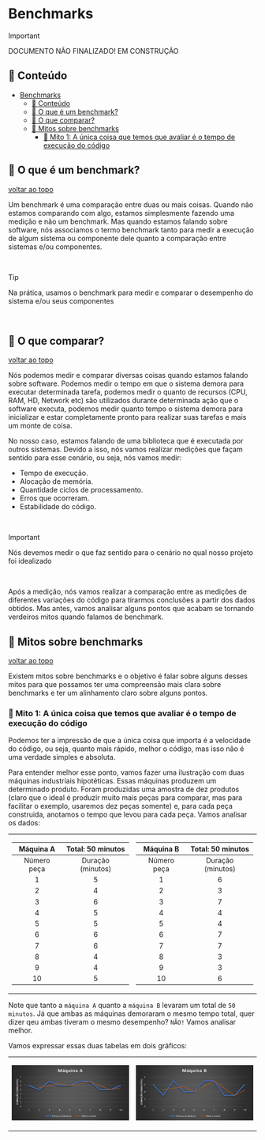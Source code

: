 # Benchmarks

> [!IMPORTANT]
> DOCUMENTO NÃO FINALIZADO! EM CONSTRUÇÃO


## :book: Conteúdo
- [Benchmarks](#benchmarks)
  - [:book: Conteúdo](#book-conteúdo)
  - [:pushpin: O que é um benchmark?](#pushpin-o-que-é-um-benchmark)
  - [:pushpin: O que comparar?](#pushpin-o-que-comparar)
  - [:pushpin: Mitos sobre benchmarks](#pushpin-mitos-sobre-benchmarks)
    - [:pushpin: Mito 1: A única coisa que temos que avaliar é o tempo de execução do código](#pushpin-mito-1-a-única-coisa-que-temos-que-avaliar-é-o-tempo-de-execução-do-código)

## :pushpin: O que é um benchmark?

[voltar ao topo](#book-conteúdo)

Um benchmark é uma comparação entre duas ou mais coisas. Quando não estamos comparando com algo, estamos simplesmente fazendo uma medição e não um benchmark. Mas quando estamos falando sobre software, nós associamos o termo benchmark tanto para medir a execução de algum sistema ou componente dele quanto a comparação entre sistemas e/ou componentes.

<br/>

> [!TIP]
> Na prática, usamos o benchmark para medir e comparar o desempenho do sistema e/ou seus componentes
> 
<br/>

## :pushpin: O que comparar?

[voltar ao topo](#book-conteúdo)

Nós podemos medir e comparar diversas coisas quando estamos falando sobre software. Podemos medir o tempo em que o sistema demora para executar determinada tarefa, podemos medir o quanto de recursos (CPU, RAM, HD, Network etc) são utilizados durante determinada ação que o software executa, podemos medir quanto tempo o sistema demora para inicializar e estar completamente pronto para realizar suas tarefas e mais um monte de coisa.

No nosso caso, estamos falando de uma biblioteca que é executada por outros sistemas. Devido a isso, nós vamos realizar medições que façam sentido para esse cenário, ou seja, nós vamos medir:

- Tempo de execução.
- Alocação de memória.
- Quantidade ciclos de processamento.
- Erros que ocorreram.
- Estabilidade do código.

<br/>

> [!IMPORTANT]
> Nós devemos medir o que faz sentido para o cenário no qual nosso projeto foi idealizado

<br/>

Após a medição, nós vamos realizar a comparação entre as medições de diferentes variações do código para tirarmos conclusões a partir dos dados obtidos. Mas antes, vamos analisar alguns pontos que acabam se tornando verdeiros mitos quando falamos de benchmark.

## :pushpin: Mitos sobre benchmarks

[voltar ao topo](#book-conteúdo)

Existem mitos sobre benchmarks e o objetivo é falar sobre alguns desses mitos para que possamos ter uma compreensão mais clara sobre benchmarks e ter um alinhamento claro sobre alguns pontos.

### :pushpin: Mito 1: A única coisa que temos que avaliar é o tempo de execução do código

Podemos ter a impressão de que a única coisa que importa é a velocidade do código, ou seja, quanto mais rápido, melhor o código, mas isso não é uma verdade simples e absoluta.

Para entender melhor esse ponto, vamos fazer uma ilustração com duas máquinas industriais hipotéticas. Essas máquinas produzem um determinado produto. Foram produzidas uma amostra de dez produtos (claro que o ideal é produzir muito mais peças para comparar, mas para facilitar o exemplo, usaremos dez peças somente) e, para cada peça construida, anotamos o tempo que levou para cada peça. Vamos analisar os dados:

<center>

<table>

<td>

| Máquina A | Total: 50 minutos |
|:----:|:----:|
| Número peça | Duração (minutos) |
|1|5|
|2|4|
|3|6|
|4|5|
|5|5|
|6|6|
|7|6|
|8|4|
|9|4|
|10|5|

</td>

<td>

| Máquina B | Total: 50 minutos |
|:----:|:----:|
| Número peça | Duração (minutos) |
|1|6|
|2|3|
|3|7|
|4|4|
|5|4|
|6|7|
|7|7|
|8|3|
|9|3|
|10|6|

</td>

</table>

</center>

Note que tanto a `máquina A` quanto a `máquina B`  levaram um total de `50 minutos`. Já que ambas as máquinas demoraram o mesmo tempo total, quer dizer qeu ambas tiveram o mesmo desempenho? `NÃO!` Vamos analisar melhor.

Vamos expressar essas duas tabelas em dois gráficos:

<center>

<table>

<td>

![MaquinaA](images/machine-a.png)

</td>

<td>

![MaquinaA](images/machine-b.png)

</td>

</table>

</center>

